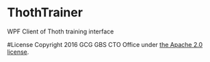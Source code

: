 # ThothTrainer
WPF Client of Thoth training interface

#License
Copyright 2016 GCG GBS CTO Office under [the Apache 2.0 license](LICENSE).
